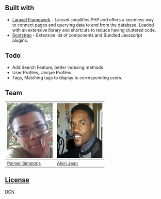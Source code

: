 
## Built with

- [Laravel Framework](https://laravel.com/) - Laravel simplifies PHP and offers a seamless way to connect pages and querying data to and from the database. Loaded with an extensive library and shortcuts to reduce having cluttered code.
- [Bootstrap](http://getbootstrap.com/) - Extensive list of components and  Bundled Javascript plugins.

## Todo
- Add Search Feature, better indexing methods
- User Profiles, Unique Profiles
- Tags, Matching tags to display to corresponding users.

## Team

<img src="/resources/pictures/r.jpg" alt="Palmer" width="150" height="180">|<img src="/resources/pictures/Alvin.jpg" alt="Alvin" width="150" height="180">
---|---
[Palmer Simmons](https://github.com/blackkhes) |[Alvin Jean](https://github.com/ajean17)

## [License](https://www.binpress.com/license/view/l/a008f732dfb21828e9e537fa1881161f)

[DCN](https://www.binpress.com/license/view/l/a008f732dfb21828e9e537fa1881161f)
